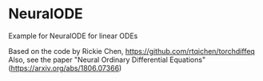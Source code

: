 # NeuralODE
Example for NeuralODE for linear ODEs

Based on the code by Rickie Chen, https://github.com/rtqichen/torchdiffeq
Also, see the paper "Neural Ordinary Differential Equations" (https://arxiv.org/abs/1806.07366)
